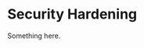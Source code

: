[title]: # (Security Hardening)
[tags]: # (XXX)
[priority]: # (1660)
# Security Hardening
Something here.
